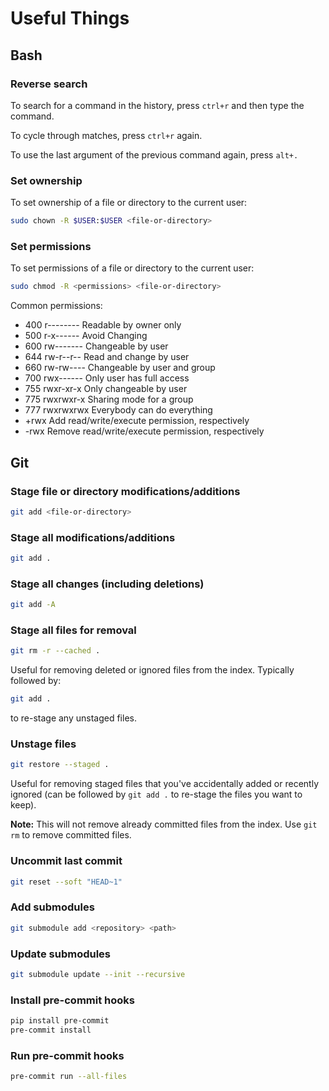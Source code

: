 # Useful Things

## Bash

### Reverse search
To search for a command in the history, press `ctrl+r` and then type the command.

To cycle through matches, press `ctrl+r` again.

To use the last argument of the previous command again, press `alt+.`

### Set ownership
To set ownership of a file or directory to the current user:

```bash
sudo chown -R $USER:$USER <file-or-directory>
```

### Set permissions
To set permissions of a file or directory to the current user:

```bash
sudo chmod -R <permissions> <file-or-directory>
```
Common permissions:
- 400	r--------	Readable by owner only
- 500	r-x------	Avoid Changing
- 600	rw-------	Changeable by user
- 644	rw-r--r--	Read and change by user
- 660	rw-rw----	Changeable by user and group
- 700	rwx------	Only user has full access
- 755	rwxr-xr-x	Only changeable by user
- 775	rwxrwxr-x	Sharing mode for a group
- 777	rwxrwxrwx	Everybody can do everything
- +rwx	            Add read/write/execute permission, respectively
- -rwx	            Remove read/write/execute permission, respectively

## Git

### Stage file or directory modifications/additions
```bash
git add <file-or-directory>
```

### Stage all modifications/additions
```bash
git add .
```

### Stage all changes (including deletions)
```bash
git add -A
```

### Stage all files for removal
```bash
git rm -r --cached .
```
Useful for removing deleted or ignored files from the index. Typically followed
by:
```bash
git add .
```
to re-stage any unstaged files.

### Unstage files
```bash
git restore --staged .
```
Useful for removing staged files that you've accidentally added or recently
ignored (can be followed by `git add .` to re-stage the files you want to
keep).

**Note:** This will not remove already committed files from the index. Use
`git rm` to remove committed files.

### Uncommit last commit
```bash
git reset --soft "HEAD~1"
```
### Add submodules
```bash
git submodule add <repository> <path>
```

### Update submodules
```bash
git submodule update --init --recursive
```

### Install pre-commit hooks
```bash
pip install pre-commit
pre-commit install
```

### Run pre-commit hooks
```bash
pre-commit run --all-files
```
